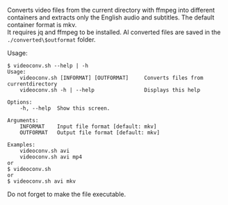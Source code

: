 Converts video files from the current directory with ffmpeg into different containers and extracts only the English audio and subtitles. The default container format is mkv.  
It requires jq and ffmpeg to be installed.
Al converted files are saved in the `./converted\$outformat` folder.

Usage:

```
$ videoconv.sh --help | -h
Usage:
	videoconv.sh [INFORMAT] [OUTFORMAT]		Converts files from currentdirectory
	videoconv.sh -h | --help				Displays this help

Options:
	-h, --help	Show this screen.

Arguments:
	INFORMAT	Input file format [default: mkv]
	OUTFORMAT	Output file format [default: mkv]

Examples:
	videoconv.sh avi
	videoconv.sh avi mp4
or
$ videoconv.sh
or
$ videoconv.sh avi mkv
```

Do not forget to make the file executable.

